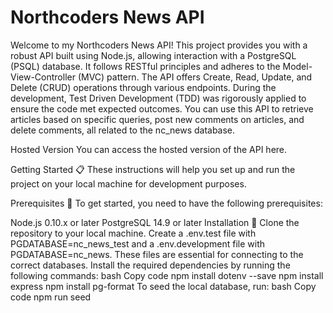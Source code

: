 # Northcoders News API


Welcome to my Northcoders News API! This project provides you with a robust API built using Node.js, allowing interaction with a PostgreSQL (PSQL) database. It follows RESTful principles and adheres to the Model-View-Controller (MVC) pattern. The API offers Create, Read, Update, and Delete (CRUD) operations through various endpoints. During the development, Test Driven Development (TDD) was rigorously applied to ensure the code met expected outcomes. You can use this API to retrieve articles based on specific queries, post new comments on articles, and delete comments, all related to the nc_news database.

Hosted Version
You can access the hosted version of the API here.

Getting Started 📋
These instructions will help you set up and run the project on your local machine for development purposes.

Prerequisites 🚪
To get started, you need to have the following prerequisites:

Node.js 0.10.x or later
PostgreSQL 14.9 or later
Installation 🔧
Clone the repository to your local machine.
Create a .env.test file with PGDATABASE=nc_news_test and a .env.development file with PGDATABASE=nc_news. These files are essential for connecting to the correct databases.
Install the required dependencies by running the following commands:
bash
Copy code
npm install dotenv --save
npm install express
npm install pg-format
To seed the local database, run:
bash
Copy code
npm run seed








